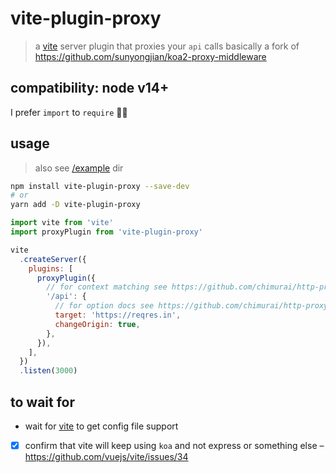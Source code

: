 # vite-plugin-proxy

> a [vite](https://github.com/vuejs/vite) server plugin that proxies your `api` calls
> basically a fork of https://github.com/sunyongjian/koa2-proxy-middleware

## compatibility: node v14+

I prefer `import` to `require` 🤷‍♂️

## usage

> also see [/example](/example) dir

```bash
npm install vite-plugin-proxy --save-dev
# or
yarn add -D vite-plugin-proxy
```

```js
import vite from 'vite'
import proxyPlugin from 'vite-plugin-proxy'

vite
  .createServer({
    plugins: [
      proxyPlugin({
        // for context matching see https://github.com/chimurai/http-proxy-middleware#context-matching
        '/api': {
          // for option docs see https://github.com/chimurai/http-proxy-middleware#options
          target: 'https://reqres.in',
          changeOrigin: true,
        },
      }),
    ],
  })
  .listen(3000)
```

## to wait for

- wait for [vite](https://github.com/vuejs/vite#todos) to get config file support
- [x] confirm that vite will keep using `koa` and not express or something else – https://github.com/vuejs/vite/issues/34
